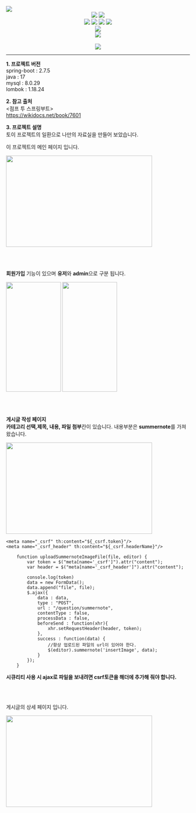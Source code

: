 <img src="https://capsule-render.vercel.app/api?type=waving&color=auto&height=200&section=header&text=FreeBoard&fontSize=90" />


<div align="center">
  <img src="https://img.shields.io/badge/Spring-Green?style=flat&logo=Spring&logoColor=white"/>
  <img src="https://img.shields.io/badge/Java-orange?style=flat&logo=Java&logoColor=white"/>
</div>

<div align="center">
  <img src="https://img.shields.io/badge/HTML5-orange?style=flat&logo=HTML5&logoColor=white"/>
  <img src="https://img.shields.io/badge/CSS3-blue?style=flat&logo=CSS&logoColor=white"/>
  <img src="https://img.shields.io/badge/JavaScript-yellow?style=flat&logo=JavaScript&logoColor=white"/>
  <img src="https://img.shields.io/badge/jQuery-blue?style=flat&logo=jQuery&logoColor=white"/>
</div>

<div align="center">
  <img src="https://img.shields.io/badge/MySQL-skyblue?style=flat&logo=MySQL&logoColor=white"/>
</div>

<div align="center">
  <img src="https://github-readme-stats.vercel.app/api/top-langs/?username=consr2&layout=compact"><br><br>
  <img src="https://github-readme-stats.vercel.app/api?username=consr2&show_icons=true">
</div>

--------------------------------------------------------------------------------------------
**1. 프로젝트 버전**    
spring-boot : 2.7.5  
java        : 17   
mysql       : 8.0.29  
lombok      : 1.18.24  


**2. 참고 출처**    
<점프 투 스프링부트>  
https://wikidocs.net/book/7601  


**3. 프로젝트 설명**   
토이 프로젝트의 일환으로 나만의 자료실을 만들어 보았습니다.  


이 프로젝트의 메인 페이지 입니다.
<div>
  <img src="https://user-images.githubusercontent.com/110438208/206104542-8e63bae4-2048-4060-80ef-5cfa8e7e119b.png" width="400" height="250">
</div>

  <br/><br/>

**회원가입** 기능이 있으며 **유저**와 **admin**으로 구분 됩니다.  
<div>
  <img src="https://user-images.githubusercontent.com/110438208/206104377-186df842-e2f7-47ab-898d-22d45654399c.png" width="150" height="300">
  <img src="https://user-images.githubusercontent.com/110438208/206104423-0bf21c09-817c-42de-bf83-f8b665449e40.png"width="150" height="300">
</div>

  <br/><br/>
  
**게시글 작성 페이지**  
**카테고리 선택,제목, 내용, 파일 첨부**칸이 있습니다. 내용부분은 **summernote**를 가져왔습니다.
<div>
  <img src="https://user-images.githubusercontent.com/110438208/206107985-c1169a6a-3920-4779-acfd-2272d1ddf091.png" width="400" height="250">
</div>


```  
<meta name="_csrf" th:content="${_csrf.token}"/>  
<meta name="_csrf_header" th:content="${_csrf.headerName}"/>  
    
    function uploadSummernoteImageFile(file, editor) {
		var token = $("meta[name='_csrf']").attr("content");
		var header = $("meta[name='_csrf_header']").attr("content");
		
		console.log(token)
		data = new FormData();
		data.append("file", file);
		$.ajax({
			data : data,
			type : "POST",
			url : "/question/summernote",
			contentType : false,
			processData : false,
			beforeSend : function(xhr){
				xhr.setRequestHeader(header, token);
			},
			success : function(data) {
            	//항상 업로드된 파일의 url이 있어야 한다.
				$(editor).summernote('insertImage', data);
			}
		});
	}
```  


**시큐리티 사용 시 ajax로 파일을 보내려면 csrf토큰을 해더에 추가해 줘야 합니다.**  

  <br/><br/>

  게시글의 상세 페이지 입니다.  
  
<div>
	<img src="https://user-images.githubusercontent.com/110438208/206110439-99d6a4e7-e5a0-495b-a0d8-d57156e12040.png" width="400" height="250">
</div>
